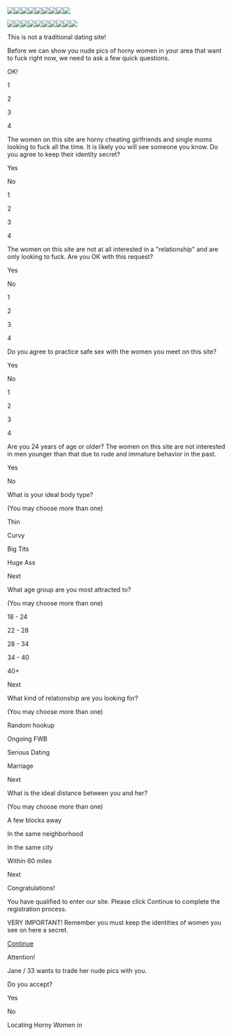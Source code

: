![](https://fu-nu-ra.com/jus-res/42c2397f835a71dba4ef4a07e47f02c5.jpg)![](https://fu-nu-ra.com/jus-res/ef76c3825106e5396c3bcae1137fe660.jpg)![](https://fu-nu-ra.com/jus-res/9a45f6afadc4be1641171b560a67a241.jpg)![](https://fu-nu-ra.com/jus-res/5ac5fea22e306f2547e1efe54686dbed.jpg)![](https://fu-nu-ra.com/jus-res/232531c44932451a4d5471d41e5e0ad7.jpg)![](https://fu-nu-ra.com/jus-res/db3bf0ed4117951b3ce21899e2762d79.jpg)![](https://fu-nu-ra.com/jus-res/a6f8867aef3b701351ded15017cf9c2a.jpg)![](https://fu-nu-ra.com/jus-res/102c34fd518fc68ac51a1342be5733dc.jpg)![](https://fu-nu-ra.com/jus-res/7b0294fc337a1535f55577d287e42e53.jpg)

![](https://fu-nu-ra.com/jus-res/4be6b8a64e7e73276065769152a14846.jpg)![](https://fu-nu-ra.com/jus-res/70640f9eb3303d25feca4ed509829234.jpg)![](https://fu-nu-ra.com/jus-res/e0ebc8fcce8e7462904b1b1546d9b7b4.jpg)![](https://fu-nu-ra.com/jus-res/bdf53f9f80fb27a775328c885fa5de43.jpg)![](https://fu-nu-ra.com/jus-res/f145941a2e32d816fbd36d6ec53bdc3f.jpg)![](https://fu-nu-ra.com/jus-res/196c82ad42ebdffd489217eb6187511e.jpg)![](https://fu-nu-ra.com/jus-res/221f009f615da402e68a561c11120b41.jpg)![](https://fu-nu-ra.com/jus-res/73cd49d1a1a0fa8cb900f1f6358e03b9.jpg)![](https://fu-nu-ra.com/jus-res/187760e3259e8349bf5bc7d0f980ce14.jpg)![](https://fu-nu-ra.com/jus-res/9f2af5febf13d60bbb2aa39ef0ad84b2.jpg)

This is not a traditional dating site!

Before we can show you nude pics of horny women in your area that want to fuck right now, we need to ask a few quick questions.

OK!

1

2

3

4

The women on this site are horny cheating girlfriends and single moms looking to fuck all the time. It is likely you will see someone you know. Do you agree to keep their identity secret?

Yes

No

1

2

3

4

The women on this site are not at all interested in a "relationship" and are only looking to fuck. Are you OK with this request?

Yes

No

1

2

3

4

Do you agree to practice safe sex with the women you meet on this site?

Yes

No

1

2

3

4

Are you 24 years of age or older? The women on this site are not interested in men younger than that due to rude and immature behavior in the past.

Yes

No

What is your ideal body type?

(You may choose more than one)

Thin

Curvy

Big Tits

Huge Ass

Next

What age group are you most attracted to?

(You may choose more than one)

18 - 24

22 - 28

28 - 34

34 - 40

40+

Next

What kind of relationship are you looking for?

(You may choose more than one)

Random hookup

Ongoing FWB

Serious Dating

Marriage

Next

What is the ideal distance between you and her?

(You may choose more than one)

A few blocks away

In the same neighborhood

In the same city

Within 60 miles

Next

Congratulations!

You have qualified to enter our site. Please click Continue to complete the registration process.

VERY IMPORTANT! Remember you must keep the identities of women you see on here a secret.

[Continue](https://fu-nu-ra.com/tds/ae/tg/s/4e4553568cece20ff390d5361c2b79a6?__t=1747912099851&__l=3600&__c=19ce1506ed73912e1eafa4c873615571d1795e49)

Attention!

Jane / 33  wants to trade her nude pics with you.

Do you accept?

Yes

No

Locating Horny Women in